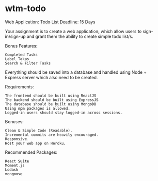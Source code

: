 # wtm-todo

Web Application: Todo List
Deadline: 15 Days

Your assignment is to create a web application, which allow users to sign-in/sign-up and grant them the ability to create simple todo list/s.

Bonus Features:

    Completed Tasks
    Label Takas
    Search & Filter Tasks

Everything should be saved into a database and handled using Node + Express server which also need to be created.

Requirements:

    The frontend should be built using ReactJS
    The backend should be built using ExpressJS
    The database should be built using MongoDB
    Using npm packages is allowed.
    Logged-in users should stay logged-in across sessions.

Bonuses:

    Clean & Simple Code (Readable).
    Incremental commits are heavily encouraged.
    Responsive.
    Host your web app on Heroku.

Recommended Packages:

    React Suite
    Moment.js
    Lodash
    mongoose
